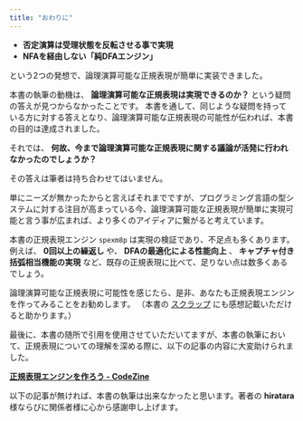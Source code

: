 ```yaml
---
title: "おわりに"
---
```


 - **否定演算は受理状態を反転させる事で実現**
 - **NFAを経由しない「純DFAエンジン」**

という2つの発想で、論理演算可能な正規表現が簡単に実装できました。

本書の執筆の動機は、 **論理演算可能な正規表現は実現できるのか？** という疑問の答えが見つからなかったことです。
本書を通して、同じような疑問を持っている方に対する答えとなり、論理演算可能な正規表現の可能性が伝われば、本書の目的は達成されました。

それでは、 **何故、今まで論理演算可能な正規表現に関する議論が活発に行われなかったのでしょうか？**

その答えは筆者は持ち合わせてはいません。

単にニーズが無かったからと言えばそれまでですが、プログラミング言語の型システムに対する注目が高まっている今、論理演算可能な正規表現が簡単に実現可能と言う事が広まれば、より多くのアイディアに繋がると考えています。

本書の正規表現エンジン `spexm8p` は実現の検証であり、不足点も多くあります。例えば、 **0回以上の繰返し** や、 **DFAの最適化による性能向上** 、 **キャプチャ付き括弧相当機能の実現** など、既存の正規表現に比べて、足りない点は数多くあるでしょう。

論理演算可能な正規表現に可能性を感じたら、是非、あなたも正規表現エンジンを作ってみることをお勧めします。
（本書の [スクラップ](https://zenn.dev/j5c8k6m8/scraps/6d8b5816d0f4ee) にも感想記載いただけると助かります。）

最後に、本書の随所で引用を使用させていただいてますが、本書の執筆において、正規表現についての理解を深める際に、以下の記事の内容に大変助けられました。

**[正規表現エンジンを作ろう - CodeZine](https://codezine.jp/article/corner/237)**


以下の記事が無ければ、本書の執筆は出来なかったと思います。著者の **hiratara** 様ならびに関係者様に心から感謝申し上げます。
